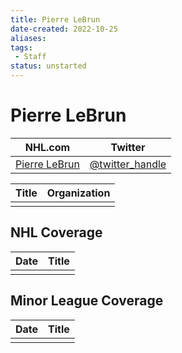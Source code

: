 ```yaml
---
title: Pierre LeBrun
date-created: 2022-10-25
aliases: 
tags:
 - Staff
status: unstarted
---
```


# Pierre LeBrun

| NHL.com | Twitter |
| ------- | ------- |
| [Pierre LeBrun]() | [@twitter_handle](https://twitter.com/)

| Title | Organization |
| ----- | ------------ |
|       |              |



## NHL  Coverage
| Date | Title |
| ---- | ----- |
|      |       |



## Minor League Coverage
| Date | Title |
| ---- | ----- |
|      |       |


